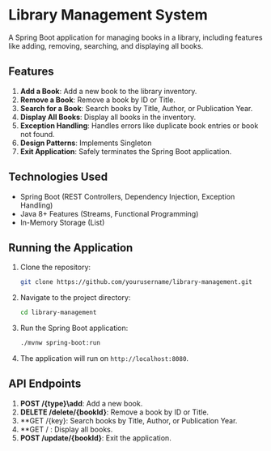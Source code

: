 # Library Management System

A Spring Boot application for managing books in a library, including features like adding, removing, searching, and displaying all books. 

## Features

1. **Add a Book**: Add a new book to the library inventory.
2. **Remove a Book**: Remove a book by ID or Title.
3. **Search for a Book**: Search books by Title, Author, or Publication Year.
4. **Display All Books**: Display all books in the inventory.
5. **Exception Handling**: Handles errors like duplicate book entries or book not found.
6. **Design Patterns**: Implements Singleton  
7. **Exit Application**: Safely terminates the Spring Boot application.

## Technologies Used

- Spring Boot (REST Controllers, Dependency Injection, Exception Handling)
- Java 8+ Features (Streams, Functional Programming)
- In-Memory Storage (List)

## Running the Application

1. Clone the repository:
    ```bash
    git clone https://github.com/yourusername/library-management.git
    ```
2. Navigate to the project directory:
    ```bash
    cd library-management
    ```
3. Run the Spring Boot application:
    ```bash
    ./mvnw spring-boot:run
    ```
4. The application will run on `http://localhost:8080`.

## API Endpoints

1. **POST /{type}\add**: Add a new book.
2. **DELETE /delete/{bookId}**: Remove a book by ID or Title.
3. **GET /{key}: Search books by Title, Author, or Publication Year.
4. **GET / : Display all books.
5. **POST /update/{bookId}**: Exit the application.
